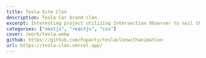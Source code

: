 ```yaml
---
title: Tesla Site Clon
description: Tesla Car brand clon
excerpt: Interesting project utilizing Intersection Observer to nail the transitions between sections
categories: ["nextjs", "reactjs", "css"]
cover: /work/tesla.webp
github: https://github.com/Foparty/teslaclonwithanimation
url: https://tesla-clon.vercel.app/
---
```

